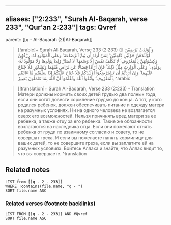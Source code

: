 
---
aliases: ["2:233", "Surah Al-Baqarah, verse 233", "Qur'an 2:233"]
tags: Qvref
---

parent:: [[q - Al-Baqarah (2)|Al-Baqarah]]

> [!arabic]+ Surah Al-Baqarah, Verse 233 (2:233)
> <span class="quran-arabic">۞ وَٱلْوَٰلِدَٰتُ يُرْضِعْنَ أَوْلَـٰدَهُنَّ حَوْلَيْنِ كَامِلَيْنِ ۖ لِمَنْ أَرَادَ أَن يُتِمَّ ٱلرَّضَاعَةَ ۚ وَعَلَى ٱلْمَوْلُودِ لَهُۥ رِزْقُهُنَّ وَكِسْوَتُهُنَّ بِٱلْمَعْرُوفِ ۚ لَا تُكَلَّفُ نَفْسٌ إِلَّا وُسْعَهَا ۚ لَا تُضَآرَّ وَٰلِدَةٌۢ بِوَلَدِهَا وَلَا مَوْلُودٌ لَّهُۥ بِوَلَدِهِۦ ۚ وَعَلَى ٱلْوَارِثِ مِثْلُ ذَٰلِكَ ۗ فَإِنْ أَرَادَا فِصَالًا عَن تَرَاضٍ مِّنْهُمَا وَتَشَاوُرٍ فَلَا جُنَاحَ عَلَيْهِمَا ۗ وَإِنْ أَرَدتُّمْ أَن تَسْتَرْضِعُوٓا۟ أَوْلَـٰدَكُمْ فَلَا جُنَاحَ عَلَيْكُمْ إِذَا سَلَّمْتُم مَّآ ءَاتَيْتُم بِٱلْمَعْرُوفِ ۗ وَٱتَّقُوا۟ ٱللَّهَ وَٱعْلَمُوٓا۟ أَنَّ ٱللَّهَ بِمَا تَعْمَلُونَ بَصِيرٌ</span>
^arabic

> [!translation]+ Surah Al-Baqarah, Verse 233 (2:233) - Translation
> Матери должны кормить своих детей грудью два полных года, если они хотят довести кормление грудью до конца. А тот, у кого родился ребенок, должен обеспечивать питание и одежду матери на разумных условиях. Ни на одного человека не возлагается сверх его возможностей. Нельзя причинять вред матери за ее ребенка, а также отцу за его ребенка. Такие же обязанности возлагаются на наследника отца. Если они пожелают отнять ребенка от груди по взаимному согласию и совету, то не совершат греха. И если вы пожелаете нанять кормилицу для ваших детей, то не совершите греха, если вы заплатите ей на разумных условиях. Бойтесь Аллаха и знайте, что Аллах видит то, что вы совершаете.
^translation



## Related notes
```dataview
LIST from [[q - 2 - 233]]
WHERE !contains(file.name, "q - ")
SORT file.name ASC
```

### Related verses (footnote backlinks)
```dataview
LIST FROM [[q - 2 - 233]] AND #Qvref
SORT file.name ASC
```

